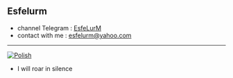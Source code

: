 ## Esfelurm

- channel Telegram : <a href="https://t.me/esfelurm">EsfeLurM</a>
- contact with me : esfelurm@yahoo.com
--------------------------
<a href="https://t.me/esfelurm"><img src="https://i.ibb.co/R3CmQGq/Polish.jpg" alt="Polish" border="0"></a>
- I will roar in silence 
